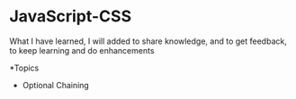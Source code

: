# JavaScript-CSS
What I have learned, I will added to share knowledge, and to get feedback, to keep learning and do enhancements

*Topics
- Optional Chaining
